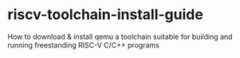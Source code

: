 # riscv-toolchain-install-guide
How to download &amp; install qemu a toolchain suitable for building and running freestanding RISC-V C/C++ programs
